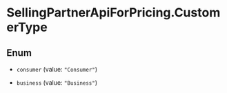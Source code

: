 # SellingPartnerApiForPricing.CustomerType

## Enum


* `consumer` (value: `"Consumer"`)

* `business` (value: `"Business"`)


